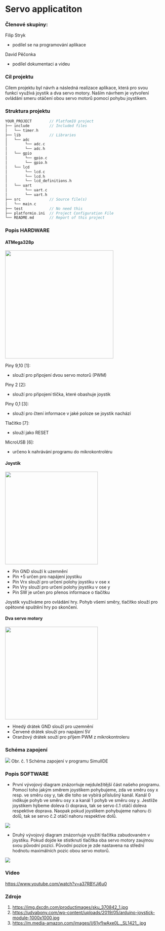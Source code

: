 # Servo applicatiton

### Členové skupiny: 
Filip Stryk
* podílel se na programování aplikace

David Pěčonka
* podílel dokumentaci a videu

### Cíl projektu
Cílem projektu byl návrh a následná realizace aplikace, která pro svou funkci využívá joystik a dva servo motory. Naším návrhem je vytvoření ovládání smeru otáčení obou servo motorů pomocí pohybu joystikem.

### Struktura projektu
   ```c
   YOUR_PROJECT        // PlatfomIO project
   ├── include         // Included files
   │   └── timer.h
   ├── lib             // Libraries
   │   └── adc
   │        └── adc.c
   │        └── adc.h
   │   └── gpio
   │        └── gpio.c
   │        └── gpio.h
   │   └── lcd
   │        └── lcd.c
   │        └── lcd.h
   │        └── lcd_definitions.h
   │   └── uart
   │        └── uart.c
   │        └── uart.h
   ├── src             // Source file(s)
   │   └── main.c
   ├── test            // No need this
   ├── platformio.ini  // Project Configuration File
   └── README.md       // Report of this project
   ```

### Popis HARDWARE

#### ATMega328p
<img src="https://github.com/xpecon00/digital_electronics_2/blob/main/project-documentation/images/atmega.PNG" width="350">

Piny 9,10 [1]:

- slouží pro připojení dvou servo motorů (PWM)

Piny 2 [2]:

- slouží pro připojení tlíčka, které obashuje joystik

Piny 0,1 [3]:

- slouží pro čtení informace v jaké poloze se joystik nachází

Tlačitko [7]:

- slouží jako RESET

MicroUSB [6]:

- určeno k nahrávání programu do mikrokontroléru

#### Joystik
<img src="https://github.com/xpecon00/digital_electronics_2/blob/main/project-documentation/images/joystick.jpg" width="300">

- Pin GND slouží k uzemnění
- Pin +5 určen pro napájení joystiku
- Pin Vrx slouží pro určení polohy joystiku v ose x
- Pin Vry slouží pro určení polohy joystiku v ose y
- Pin SW je určen pro přenos informace o tlačítku

Joystik využíváme pro ovládání hry. Pohyb všemi směry, tlačítko slouží pro opětovné spuštění hry po skončení. 

#### Dva servo motory 
<img src="https://github.com/xpecon00/digital_electronics_2/blob/main/project2_documentation/images/servo.jpg" width="300">

- Hnedý drátek GND slouží pro uzemnění
- Červené drátek slouží pro napájení 5V
- Oranžový drátek souží pro příjem PWM z mikrokontroleru

### Schéma zapojení
<img src="https://github.com/xpecon00/digital_electronics_2/blob/main/project2_documentation/images/projekt%202%20de.png">
Obr. č. 1 Schéma zapojení v programu SimulIDE

### Popis SOFTWARE

* První vývojový diagram znázorńuje nejduležitější část našeho programu. Pomocí toho jakým směrem joystikem pohybujeme, zda ve směru osy x resp. ve směru osy y, tak dle toho se vybírá příslušný kanál. Kanál 0 indikuje pohyb ve směru osy x a kanál 1 pohyb ve směru osy y. Jestliže joystikem hýbeme doleva či doprava, tak se servo č.1
otáčí doleva respektive doprava. Naopak pokud joystikem pohybujeme nahoru či dolů, tak se servo č.2 otáčí nahoru respektive dolů.  
<img src="https://github.com/xpecon00/digital_electronics_2/blob/main/project2_documentation/images/flow1.png">

* Druhý vývojový diagram znázorńuje využití tlačítka zabudovaném v joystiku. Pokud dojde ke stistknutí tlačítka oba servo motory zaujmou svou původní pozici. Původní pozice je zde nastavena na střední hodnotu maximálních pozic obou servo motorů.
<img src="https://github.com/xpecon00/digital_electronics_2/blob/main/project2_documentation/images/flow2.png">

### Video
https://www.youtube.com/watch?v=a37RBYJj6u0

### Zdroje

1. https://img.dxcdn.com/productimages/sku_370842_1.jpg
2. https://udvabony.com/wp-content/uploads/2019/05/arduino-joystick-module-1000x1000.jpg
3. https://m.media-amazon.com/images/I/61yfIwAxe0L._SL1421_.jpg

